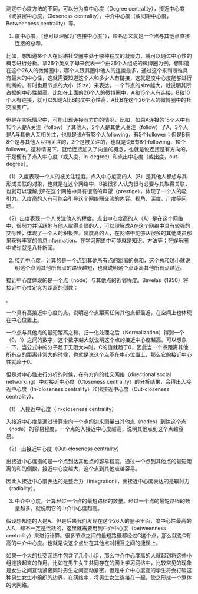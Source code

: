 测定中心度方法的不同，可以分为度中心度（Degree centrality），接近中心度（或紧密中心度，Closeness centrality），中介中心度（或间距中心度，Betweenness centrality）等。



1. 度中心度，（也可以理解为"连接中心度"），顾名思义就是一个点与其他点直接连接的总和。

比如，想知道某个人在网络社交圈中处于哪种程度的凝聚力，就可以通过中心性的概念进行分析。拿26个英文字母来代表一个由26个人组成的微博圈为例，想知道在这个26人的微博圈中，哪个人跟其圈中他人的连接最多，通过这个来判断谁具有最大的中心性，这就需要知道这个人和多少人有链接，这就是度中心度能够进行判断的。有时也用节点的大小（Size）来表达，一个节点的size越大，就说明其所占据的中心性越高。比如在上面的26个人的微博圈中，A和15个人有连接，B和10个人有连接，就可以知道A比B的度中心性高，A比B在这个26个人的微博圈中的社交面要广。

但是在实际情况中，可能出现连接有方向的情况，比如，如果A连接的15个人中有10个人是A关注（follow）了其他人，2个人是其他人关注（follow）了A，3个人是A与其他人互相关注，也就是说A有13个人following，有5个follower；但是B有8个是与其他人互相关注的，2个是被关注的，也就是说B有8个following，10个follower。这种情况下，就给连接加入了向量的概念，也就是说连接是有方向的。于是便有了点入中心度（或入度，in-degree）和点出中心度（或出度，out-degree）。

（1）入度表现一个人的被关注程度。点入中心度高的人（B）是其他人都想与其形成关联的对象，也就是在这个网络中，B被很多人认为很有必要与其取得关联，也就可以理解成B在这个网络中具有很高的声望（prestige），体现了一个人的吸引力。入度高的人有可能会引导这个网络圈交流的内容、视角、深度、广度等问题。

（2）出度表现一个人关注他人的程度。点出中心度高的人（A）是在这个网络中，很努力并活跃地与他人取得关联的人，可以理解成A在这个网络中具有较强的交际性，体现了一个人的积极性。出度高的人，在网络中能够从很多的其他成员那里获得丰富的信息information。在学习网络中可能就是知识、方法等；在娱乐圈中或许就是八卦新闻。



2. 接近中心度，计算的是一个点到其他所有点的距离的总和，这个总和越小就说明这个点到其他所有点的路径越短，也就说明这个点距离其他所有点越近。

接近中心度体现的是一个点（node）与其他点的近邻程度。Bavelas（1950）将接近中心性定义为距离的倒数：

。

一个具有高接近中心度的点，说明这个点距离任何其他点都最近，在空间上也体现在中心位置上。

一个点与其他点的最短距离之和，归一化处理之后（Normalization）得到一个（0，1）之间的数字，这个数字越大就说明这个点的接近中心度越高。可以想象一下，当公式中的分子趋于无限大∞时，C的值就趋于0，因此当一个点距离其他所有点的距离非常大的时候，也就是说这个点不在中心位置上，那么它的接近中心性就趋于0。


但是对中心性进行分析的时候，在有方向的社交网络（directional social networking）中对接近中心度（Closeness centrality）的分析结果，会得出入接近中心度（In-closeness centrality）和出接近中心度（Out-closeness centrality），

（1） 入接近中心度（In-closeness centrality）

入接近中心度是通过计算走向一个点的边来测量出其他点（nodes）到达这个点（node）的容易程度，一个点的入接近中心度越高，说明其他点到这个点越容易。

（2） 出接近中心度（Out-closeness centrality）

出接近中心度指的是一个点到达其他点的容易程度，通过一个点到其他点的最短距离的和的倒数，接近中心度越大，这个点到其他点越容易。

因此入接近中心度表达的是整合力（integration），出接近中心度表达的是辐射力（radiality）。


3. 中介中心度，计算经过一个点的最短路径的数量。经过一个点的最短路径的数量越多，就说明它的中介中心度越高。

假设想知道的人是A。但是后来我们发现在这个26人的圈子里面，度中心性最高的人A，却不一定是活跃的，这里就需要用到中介中心度（betweenness centrality）来进行计算。很多节点之间的最短路径都经过C这个点，那么就说C有高的中介中心度。也就是说这个点处在其他点对相互之间的捷径上。

如果一个大的社交网络中包含了几个小组，那么中介中心度高的人就起到将这些小组连接起来的作用。比如在男生女生共同存在的网上学习网络中，比较常见的现象是女生之间互动紧密同时男生之间互动紧密，但是中介中心度高的学生将会打破这种男生女生小组织的边界，在网络中，将男生女生连接在一起，使之形成一个整体的大网络。